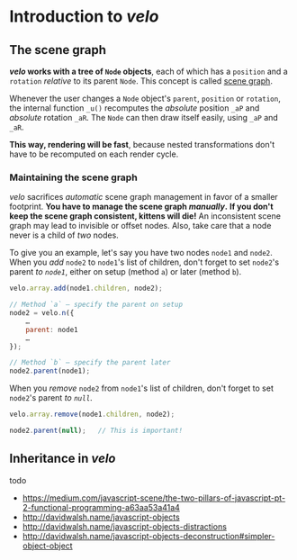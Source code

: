 # Introduction to *velo*



## The scene graph

***velo* works with a tree of `Node` objects**, each of which has a `position` and a `rotation` *relative* to its parent `Node`. This concept is called [scene graph](http://en.wikipedia.org/wiki/Scene_graph#Scene_graphs_in_games_and_3D_applications).

Whenever the user changes a `Node` object's `parent`, `position` or `rotation`, the internal function `_u()` recomputes the *absolute* position `_aP` and *absolute* rotation `_aR`. The `Node` can then draw itself easily, using `_aP` and `_aR`.

**This way, rendering will be fast**, because nested transformations don't have to be recomputed on each render cycle.


### Maintaining the scene graph

*velo* sacrifices *automatic* scene graph management in favor of a smaller footprint. **You have to manage the scene graph *manually*.** **If you don't keep the scene graph consistent, kittens will die!** An inconsistent scene graph may lead to invisible or offset nodes. Also, take care that a node never is a child of *two* nodes.

To give you an example, let's say you have two nodes `node1` and `node2`. When you *add* `node2` to `node1`'s list of children, don't forget to set `node2`'s parent *to `node1`*, either on setup (method `a`) or later (method `b`).

```javascript
velo.array.add(node1.children, node2);

// Method `a` – specify the parent on setup
node2 = velo.n({
	…
	parent: node1
	…
});

// Method `b` – specify the parent later
node2.parent(node1);
```

When you *remove* `node2` from `node1`'s list of children, don't forget to set `node2`'s parent *to `null`*.

```javascript
velo.array.remove(node1.children, node2);

node2.parent(null);   // This is important!
```



## Inheritance in *velo*

todo

- https://medium.com/javascript-scene/the-two-pillars-of-javascript-pt-2-functional-programming-a63aa53a41a4
- http://davidwalsh.name/javascript-objects
- http://davidwalsh.name/javascript-objects-distractions
- http://davidwalsh.name/javascript-objects-deconstruction#simpler-object-object